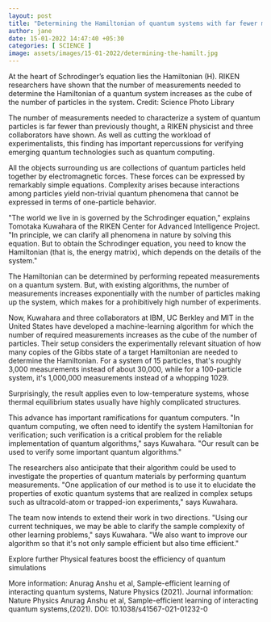 ```yaml
---
layout: post
title: "Determining the Hamiltonian of quantum systems with far fewer measurements"
author: jane 
date: 15-01-2022 14:47:40 +05:30 
categories: [ SCIENCE ] 
image: assets/images/15-01-2022/determining-the-hamilt.jpg
---
```

At the heart of Schrodinger’s equation lies the Hamiltonian (H). RIKEN researchers have shown that the number of measurements needed to determine the Hamiltonian of a quantum system increases as the cube of the number of particles in the system. Credit: Science Photo Library

The number of measurements needed to characterize a system of quantum particles is far fewer than previously thought, a RIKEN physicist and three collaborators have shown. As well as cutting the workload of experimentalists, this finding has important repercussions for verifying emerging quantum technologies such as quantum computing.

All the objects surrounding us are collections of quantum particles held together by electromagnetic forces. These forces can be expressed by remarkably simple equations. Complexity arises because interactions among particles yield non-trivial quantum phenomena that cannot be expressed in terms of one-particle behavior.

"The world we live in is governed by the Schrodinger equation," explains Tomotaka Kuwahara of the RIKEN Center for Advanced Intelligence Project. "In principle, we can clarify all phenomena in nature by solving this equation. But to obtain the Schrodinger equation, you need to know the Hamiltonian (that is, the energy matrix), which depends on the details of the system."

The Hamiltonian can be determined by performing repeated measurements on a quantum system. But, with existing algorithms, the number of measurements increases exponentially with the number of particles making up the system, which makes for a prohibitively high number of experiments.

Now, Kuwahara and three collaborators at IBM, UC Berkley and MIT in the United States have developed a machine-learning algorithm for which the number of required measurements increases as the cube of the number of particles. Their setup considers the experimentally relevant situation of how many copies of the Gibbs state of a target Hamiltonian are needed to determine the Hamiltonian. For a system of 15 particles, that's roughly 3,000 measurements instead of about 30,000, while for a 100-particle system, it's 1,000,000 measurements instead of a whopping 1029.

Surprisingly, the result applies even to low-temperature systems, whose thermal equilibrium states usually have highly complicated structures.

This advance has important ramifications for quantum computers. "In quantum computing, we often need to identify the system Hamiltonian for verification; such verification is a critical problem for the reliable implementation of quantum algorithms," says Kuwahara. "Our result can be used to verify some important quantum algorithms."

The researchers also anticipate that their algorithm could be used to investigate the properties of quantum materials by performing quantum measurements. "One application of our method is to use it to elucidate the properties of exotic quantum systems that are realized in complex setups such as ultracold-atom or trapped-ion experiments," says Kuwahara.

The team now intends to extend their work in two directions. "Using our current techniques, we may be able to clarify the sample complexity of other learning problems," says Kuwahara. "We also want to improve our algorithm so that it's not only sample efficient but also time efficient."

Explore further Physical features boost the efficiency of quantum simulations

More information: Anurag Anshu et al, Sample-efficient learning of interacting quantum systems, Nature Physics (2021). Journal information: Nature Physics Anurag Anshu et al, Sample-efficient learning of interacting quantum systems,(2021). DOI: 10.1038/s41567-021-01232-0